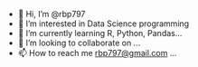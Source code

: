 - 👋 Hi, I’m @rbp797
- 👀 I’m interested in Data Science programming
- 🌱 I’m currently learning R, Python, Pandas...
- 💞️ I’m looking to collaborate on ...
- 📫 How to reach me rbp797@gmail.com ...

<!---
rbp797/rbp797 is a ✨ special ✨ repository because its `README.md` (this file) appears on your GitHub profile.
You can click the Preview link to take a look at your changes.
--->
